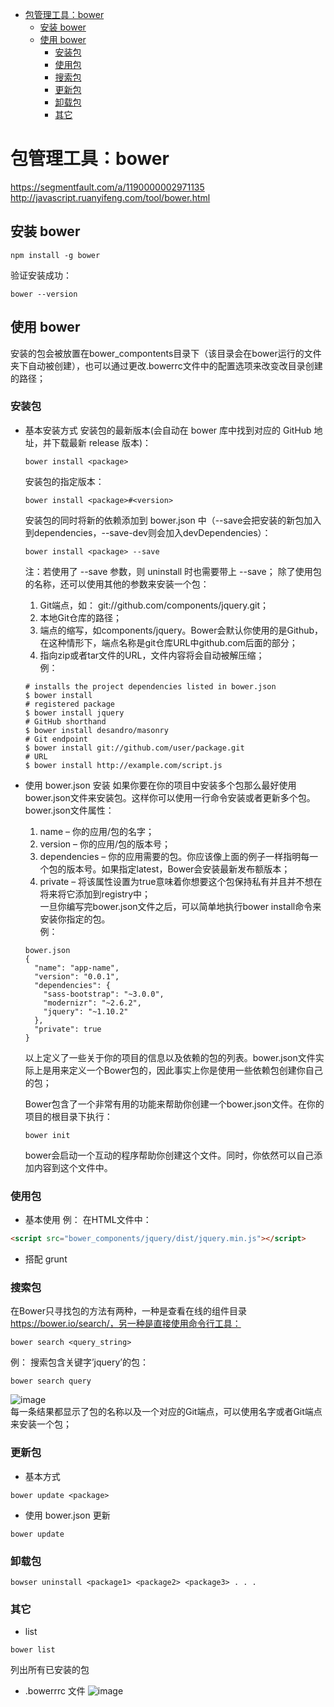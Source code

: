 

<!-- toc -->

* [包管理工具：bower](#包管理工具bower)
  * [安装 bower](#安装-bower)
  * [使用 bower](#使用-bower)
    * [安装包](#安装包)
    * [使用包](#使用包)
    * [搜索包](#搜索包)
    * [更新包](#更新包)
    * [卸载包](#卸载包)
    * [其它](#其它)

<!-- toc stop -->


# 包管理工具：bower #
https://segmentfault.com/a/1190000002971135   
http://javascript.ruanyifeng.com/tool/bower.html   


## 安装 bower ##
```
npm install -g bower
```
验证安装成功：
```
bower --version
```

## 使用 bower ##
安装的包会被放置在bower_compontents目录下（该目录会在bower运行的文件夹下自动被创建），也可以通过更改.bowerrc文件中的配置选项来改变改目录创建的路径；

### 安装包 ###

- 基本安装方式
	安装包的最新版本(会自动在 bower 库中找到对应的 GitHub 地址，并下载最新 release 版本)：
	```shell
	bower install <package>
	```
	安装包的指定版本：
	```shell
	bower install <package>#<version>
	```
	安装包的同时将新的依赖添加到 bower.json 中（--save会把安装的新包加入到dependencies，--save-dev则会加入devDependencies）：
	```shell
	bower install <package> --save
	```
	注：若使用了 --save 参数，则 uninstall 时也需要带上 --save；
	除了使用包的名称，还可以使用其他的参数来安装一个包：
	1)	Git端点，如： git://github.com/components/jquery.git；   
	2)	本地Git仓库的路径；   
	3)	端点的缩写，如components/jquery。Bower会默认你使用的是Github，在这种情形下，端点名称是git仓库URL中github.com后面的部分；   
	4)	指向zip或者tar文件的URL，文件内容将会自动被解压缩；   
	例：
	```shell
	# installs the project dependencies listed in bower.json
	$ bower install
	# registered package
	$ bower install jquery
	# GitHub shorthand
	$ bower install desandro/masonry
	# Git endpoint
	$ bower install git://github.com/user/package.git
	# URL
	$ bower install http://example.com/script.js
	```
- 使用 bower.json 安装
	如果你要在你的项目中安装多个包那么最好使用bower.json文件来安装包。这样你可以使用一行命令安装或者更新多个包。   
	bower.json文件属性：   
	1)	name – 你的应用/包的名字；   
	2)	version – 你的应用/包的版本号；   
	3)	dependencies – 你的应用需要的包。你应该像上面的例子一样指明每一个包的版本号。如果指定latest，Bower会安装最新发布额版本；   
	4)	private – 将该属性设置为true意味着你想要这个包保持私有并且并不想在将来将它添加到registry中；   
	一旦你编写完bower.json文件之后，可以简单地执行bower install命令来安装你指定的包。    
	例：
	```
	bower.json
	{
	  "name": "app-name",
	  "version": "0.0.1",
	  "dependencies": {
	    "sass-bootstrap": "~3.0.0",
	    "modernizr": "~2.6.2",
	    "jquery": "~1.10.2"
	  },
	  "private": true
	}
	```
	以上定义了一些关于你的项目的信息以及依赖的包的列表。bower.json文件实际上是用来定义一个Bower包的，因此事实上你是使用一些依赖包创建你自己的包；
	
	Bower包含了一个非常有用的功能来帮助你创建一个bower.json文件。在你的项目的根目录下执行：
	```
	bower init
	```
	bower会启动一个互动的程序帮助你创建这个文件。同时，你依然可以自己添加内容到这个文件中。



### 使用包 ###
- 基本使用
例：
在HTML文件中：
```html
<script src="bower_components/jquery/dist/jquery.min.js"></script>
```
- 搭配 grunt
<!--TODO-->

### 搜索包 ###

在Bower只寻找包的方法有两种，一种是查看在线的组件目录 https://bower.io/search/，另一种是直接使用命令行工具：
```
bower search <query_string>   
```
例：
搜索包含关键字’jquery’的包：
```
bower search query
```
![image](http://otaivnlxc.bkt.clouddn.com/jpg/2017/9/25/3305cfcedf4178564591b0339873f647.jpg)   
每一条结果都显示了包的名称以及一个对应的Git端点，可以使用名字或者Git端点来安装一个包；



### 更新包 ###

- 基本方式
```
bower update <package>
```
- 使用 bower.json 更新
```
bower update
```


### 卸载包 ###


```
bowser uninstall <package1> <package2> <package3> . . .
```


### 其它 ###

- list
```
bower list
```
列出所有已安装的包


- .bowerrrc 文件
![image](http://otaivnlxc.bkt.clouddn.com/jpg/2017/9/25/d159e6523defa3cc1edebd2dd7097142.jpg)